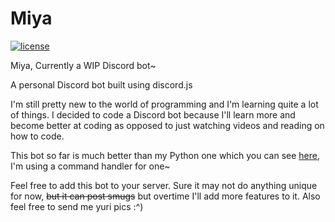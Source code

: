 # Miya
[![license](https://img.shields.io/github/license/faizal101/Miya.svg?style=for-the-badge)](https://github.com/faizal101/Miya/blob/master/LICENSE.md)

Miya, Currently a WIP Discord bot~

A personal Discord bot built using discord.js

I'm still pretty new to the world of programming and I'm learning quite a lot of things. I decided to code a Discord bot because I'll learn more and become better at coding as opposed to just watching videos and reading on how to code.

This bot so far is much better than my Python one which you can see [here](https://github.com/faizal101/ThatBot), I'm using a command handler for one~

Feel free to add this bot to your server. Sure it may not do anything unique for now, ~~but it can post smugs~~ but overtime I'll add more features to it.
Also feel free to send me yuri pics :^)